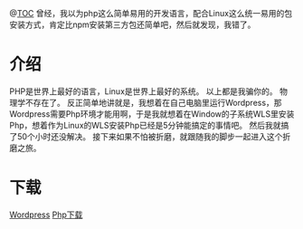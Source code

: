 @[TOC](php学习笔记-安装踩坑之路)
曾经，我以为php这么简单易用的开发语言，配合Linux这么统一易用的包安装方式，肯定比npm安装第三方包还简单吧，然后就发现，我错了。

# 介绍

PHP是世界上最好的语言，Linux是世界上最好的系统。
以上都是我骗你的。
物理学不存在了。
反正简单地讲就是，我想着在自己电脑里运行Wordpress，那Wordpress需要Php环境才能用啊，于是我就想着在Window的子系统WLS里安装Php，想着作为Linux的WLS安装Php已经是5分钟能搞定的事情吧。
然后我就搞了50个小时还没解决。
接下来如果不怕被折磨，就跟随我的脚步一起进入这个折磨之旅。

# 下载
[Wordpress]()
[Php下载](https://www.php.net/downloads.php)
